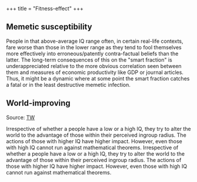 +++
title = "Fitness-effect"
+++

## Memetic susceptibility
People in that above-average IQ range often, in certain real-life contexts, fare worse than those in the lower range as they tend to fool themselves more effectively into erroneous/patently contra-factual beliefs than the latter. The long-term consequences of this on the "smart fraction" is underappreciated relative to the more obvious correlation seen between them and measures of economic productivity like GDP or journal articles. Thus, it might be a dynamic where at some point the smart fraction catches a fatal or in the least destructive memetic infection.

## World-improving
Source: [TW](https://twitter.com/blog_supplement/status/1717358382296756450)

Irrespective of whether a people have a low or a high IQ, they try to alter the world to the advantage of those within their perceived ingroup radius. The actions of those with higher IQ have higher impact. However, even those with high IQ cannot run against mathematical theorems. Irrespective of whether a people have a low or a high IQ, they try to alter the world to the advantage of those within their perceived ingroup radius. The actions of those with higher IQ have higher impact. However, even those with high IQ cannot run against mathematical theorems.

